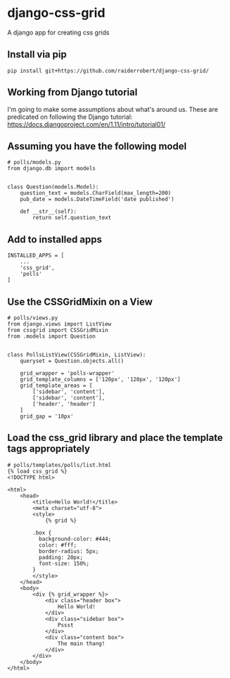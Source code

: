 # django-css-grid

A django app for creating css grids

## Install via pip

    pip install git+https://github.com/raiderrobert/django-css-grid/

## Working from Django tutorial

I'm going to make some assumptions about what's around us. These are predicated on following the Django tutorial: https://docs.djangoproject.com/en/1.11/intro/tutorial01/


## Assuming you have the following model
    
    # polls/models.py
    from django.db import models
    
    
    class Question(models.Model):
        question_text = models.CharField(max_length=200)
        pub_date = models.DateTimeField('date published')

        def __str__(self):
            return self.question_text

## Add to installed apps
    INSTALLED_APPS = [
        ...
        'css_grid',
        'polls'
    ]


## Use the CSSGridMixin on a View
    
    # polls/views.py
    from django.views import ListView
    from cssgrid import CSSGridMixin
    from .models import Question
    
    
    class PollsListView(CSSGridMixin, ListView):
        queryset = Question.objects.all()

        grid_wrapper = 'polls-wrapper'
        grid_template_columns = ['120px', '120px', '120px']
        grid_template_areas = [
            ['sidebar', 'content'],
            ['sidebar', 'content'],
            ['header', 'header']
        ]
        grid_gap = '10px'
    
    
## Load the css_grid library and place the template tags appropriately
    # polls/templates/polls/list.html
    {% load css_grid %}
    <!DOCTYPE html>

    <html>
        <head>
            <title>Hello World!</title>
            <meta charset="utf-8">
            <style>
                {% grid %}
                
            .box {
              background-color: #444;
              color: #fff;
              border-radius: 5px;
              padding: 20px;
              font-size: 150%;
            }
            </style>
        </head>
        <body>
            <div {% grid_wrapper %}>
                <div class="header box">
                    Hello World!
                </div>
                <div class="sidebar box">
                    Pssst
                </div>
                <div class="content box">
                    The main thang!
                </div>
            </div>
        </body>
    </html>
